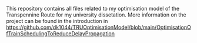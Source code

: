 This repository contains all files related to my optimisation model of the Transpennine Route for my university dissetation. More information on the project can be found in the introduction in https://github.com/dk1044/TRUOptimisationModel/blob/main/OptimisationOfTrainSchedulingToReduceDelayPropagation
